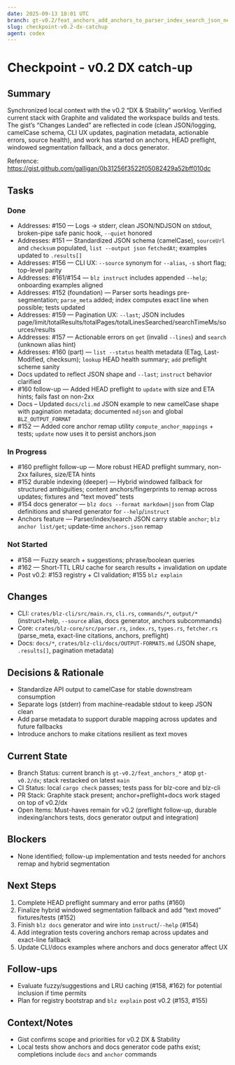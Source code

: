 ```yaml
---
date: 2025-09-13 18:01 UTC
branch: gt-v0.2/feat_anchors_add_anchors_to_parser_index_search_json_new_blz_anchor_list_get_update-time_anchors.json_remap_head_preflight_windowed_segmentation_fallback_docs_generator_keep_clippy_tests_green
slug: checkpoint-v0.2-dx-catchup
agent: codex
---
```


# Checkpoint - v0.2 DX catch-up

## Summary

Synchronized local context with the v0.2 “DX & Stability” worklog. Verified current stack with Graphite and validated the workspace builds and tests. The gist’s “Changes Landed” are reflected in code (clean JSON/logging, camelCase schema, CLI UX updates, pagination metadata, actionable errors, source health), and work has started on anchors, HEAD preflight, windowed segmentation fallback, and a docs generator.

Reference: https://gist.github.com/galligan/0b31256f3522f05082429a52bff010dc

## Tasks

### Done

- Addresses: #150 — Logs → stderr, clean JSON/NDJSON on stdout, broken-pipe safe panic hook, `--quiet` honored
- Addresses: #151 — Standardized JSON schema (camelCase), `sourceUrl` and `checksum` populated, `list --output json` `fetchedAt`; examples updated to `.results[]`
- Addresses: #156 — CLI UX: `--source` synonym for `--alias`, `-s` short flag; top-level parity
- Addresses: #161/#154 — `blz instruct` includes appended `--help`; onboarding examples aligned
- Addresses: #152 (foundation) — Parser sorts headings pre-segmentation; `parse_meta` added; index computes exact line when possible; tests updated
- Addresses: #159 — Pagination UX: `--last`; JSON includes page/limit/totalResults/totalPages/totalLinesSearched/searchTimeMs/sources/results
- Addresses: #157 — Actionable errors on `get` (invalid `--lines`) and `search` (unknown alias hint)
- Addresses: #160 (part) — `list --status` health metadata (ETag, Last-Modified, checksum); `lookup` HEAD health summary; `add` preflight scheme sanity
- Docs updated to reflect JSON shape and `--last`; `instruct` behavior clarified
- #160 follow-up — Added HEAD preflight to `update` with size and ETA hints; fails fast on non-2xx
- Docs – Updated `docs/cli.md` JSON example to new camelCase shape with pagination metadata; documented `ndjson` and global `BLZ_OUTPUT_FORMAT`
 - #152 — Added core anchor remap utility `compute_anchor_mappings` + tests; `update` now uses it to persist anchors.json

### In Progress

- #160 preflight follow-up — More robust HEAD preflight summary, non-2xx failures, size/ETA hints
- #152 durable indexing (deeper) — Hybrid windowed fallback for structured ambiguities; content anchors/fingerprints to remap across updates; fixtures and “text moved” tests
- #154 docs generator — `blz docs --format markdown|json` from Clap definitions and shared generator for `--help`/`instruct`
- Anchors feature — Parser/index/search JSON carry stable `anchor`; `blz anchor list/get`; update-time `anchors.json` remap

### Not Started

- #158 — Fuzzy search + suggestions; phrase/boolean queries
- #162 — Short-TTL LRU cache for search results + invalidation on update
- Post v0.2: #153 registry + CI validation; #155 `blz explain`

## Changes

- CLI: `crates/blz-cli/src/main.rs`, `cli.rs`, `commands/*`, `output/*` (instruct+help, `--source` alias, docs generator, anchors subcommands)
- Core: `crates/blz-core/src/parser.rs`, `index.rs`, `types.rs`, `fetcher.rs` (parse_meta, exact-line citations, anchors, preflight)
- Docs: `docs/*`, `crates/blz-cli/docs/OUTPUT-FORMATS.md` (JSON shape, `.results[]`, pagination metadata)

## Decisions & Rationale

- Standardize API output to camelCase for stable downstream consumption
- Separate logs (stderr) from machine-readable stdout to keep JSON clean
- Add parse metadata to support durable mapping across updates and future fallbacks
- Introduce anchors to make citations resilient as text moves

## Current State

- Branch Status: current branch is `gt-v0.2/feat_anchors_*` atop `gt-v0.2/dx`; stack restacked on latest `main`
- CI Status: local `cargo check` passes; tests pass for blz-core and blz-cli
- PR Stack: Graphite stack present; anchor+preflight+docs work staged on top of v0.2/dx
- Open Items: Must-haves remain for v0.2 (preflight follow-up, durable indexing/anchors tests, docs generator output and integration)

## Blockers

- None identified; follow-up implementation and tests needed for anchors remap and hybrid segmentation

## Next Steps

1. Complete HEAD preflight summary and error paths (#160)
2. Finalize hybrid windowed segmentation fallback and add “text moved” fixtures/tests (#152)
3. Finish `blz docs` generator and wire into `instruct`/`--help` (#154)
4. Add integration tests covering anchors remap across updates and exact-line fallback
5. Update CLI/docs examples where anchors and docs generator affect UX

## Follow-ups

- Evaluate fuzzy/suggestions and LRU caching (#158, #162) for potential inclusion if time permits
- Plan for registry bootstrap and `blz explain` post v0.2 (#153, #155)

## Context/Notes

- Gist confirms scope and priorities for v0.2 DX & Stability
- Local tests show anchors and docs generator code paths exist; completions include `docs` and `anchor` commands
